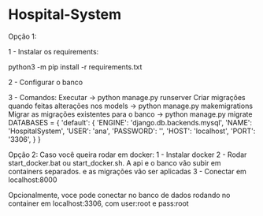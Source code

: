 # Hospital-System

Opção 1:

1 - Instalar os requirements:

python3 -m pip install -r requirements.txt

2 - Configurar o banco

3 - Comandos:
Executar -> python manage.py runserver
Criar migrações quando feitas alterações nos models -> python manage.py makemigrations
Migrar as migrações existentes para o banco -> python manage.py migrate
DATABASES = {
  'default': {
    'ENGINE': 'django.db.backends.mysql',
    'NAME': 'HospitalSystem',
    'USER': 'ana',
    'PASSWORD': '',
    'HOST': 'localhost',
    'PORT': '3306',
  }
}


Opção 2:
Caso você queira rodar em docker:
1 - Instalar docker
2 - Rodar start_docker.bat ou start_docker.sh. A api e o banco vão subir em containers separados. e as migrações vão ser aplicadas
3 - Conectar em localhost:8000

Opcionalmente, voce pode conectar no banco de dados rodando no container em localhost:3306, com user:root e pass:root